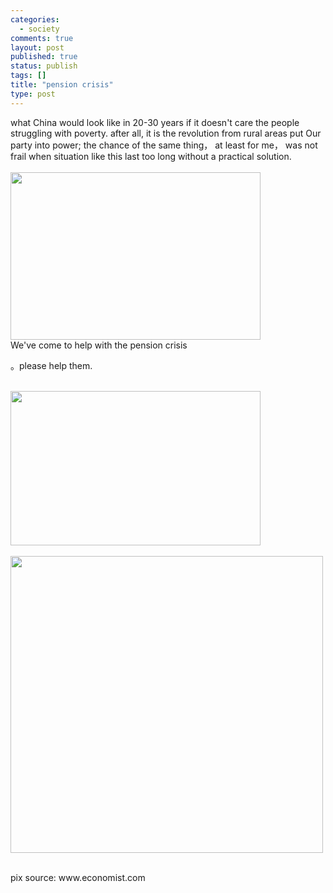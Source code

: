 ```yaml
--- 
categories: 
  - society
comments: true
layout: post
published: true
status: publish
tags: []
title: "pension crisis"
type: post
---
```

<div id="msgcns!3725CC0EE38B1F6!1048" class="bvMsg">what China would look like in 20-30 years if it doesn't care the people struggling with poverty. after all, it is the revolution from rural areas put Our party into power; the chance of the same thing， at least for me， was not frail when situation like this last too long without a practical solution.<br><br><div style="width:402px;">
<img src="http://static.flickr.com/42/120231353_9ab701b246.jpg?v=0" alt="" height="268" width="400"><br><span>We've come to help with the pension crisis</span>

。please help them.
<br><br><div style="width:402px;">
<img src="http://static.flickr.com/54/120233316_01a4edcdb1.jpg?v=0" alt="" height="247" width="400"><br><br><div style="width:502px;"><img src="http://static.flickr.com/42/120233298_b78d66b0b5.jpg?v=0" alt="" height="475" width="500"></div>
<br>
</div>pix source: www.economist.com<br><br>
</div>
<br>
</div>
